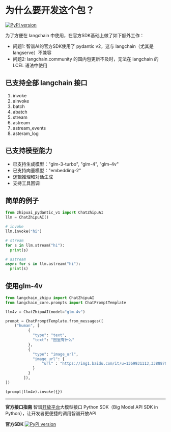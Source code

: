 # 为什么要开发这个包？
[![PyPI version](https://img.shields.io/pypi/v/langchain_zhipu.svg)](https://pypi.org/project/langchain_zhipu/)

为了方便在 langchain 中使用，在官方SDK基础上做了如下额外工作：

- 问题1: 智谱AI的官方SDK使用了 pydantic v2，这与 langchain（尤其是langserve）不兼容
- 问题2: langchain.community 的国内包更新不及时，无法在 langchain 的 LCEL 语法中使用

## 已支持全部 langchain 接口

1. invoke
2. ainvoke
3. batch
4. abatch
5. stream
6. astream
7. astream_events
8. asteram_log

## 已支持模型能力

- 已支持生成模型："glm-3-turbo", "glm-4", "glm-4v"
- 已支持向量模型："embedding-2"
- 逻辑推理和对话生成
- 支持工具回调

## 简单的例子

```python
from zhipuai_pydantic_v1 import ChatZhipuAI
llm = ChatZhipuAI()

# invoke
llm.invoke("hi")

# stream
for s in llm.stream("hi"):
  print(s)

# astream
async for s in llm.astream("hi"):
  print(s)
```

## 使用glm-4v

```python
from langchain_zhipu import ChatZhipuAI
from langchain_core.prompts import ChatPromptTemplate

llm4v = ChatZhipuAI(model="glm-4v")

prompt = ChatPromptTemplate.from_messages([
    ("human", [
          {
            "type": "text",
            "text": "图里有什么"
          },
          {
            "type": "image_url",
            "image_url": {
                "url" : "https://img1.baidu.com/it/u=1369931113,3388870256&fm=253&app=138&size=w931&n=0&f=JPEG&fmt=auto?sec=1703696400&t=f3028c7a1dca43a080aeb8239f09cc2f"
            }
          }
        ]),
])

(prompt|llm4v).invoke({})
```

------------------------------------------

**官方接口指南** 智谱[开放平台](https://open.bigmodel.cn/dev/api)大模型接口 Python SDK（Big Model API SDK in Python），让开发者更便捷的调用智谱开放API

**官方SDK** [![PyPI version](https://img.shields.io/pypi/v/zhipuai.svg)](https://pypi.org/project/zhipuai/)
